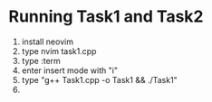 # Running Task1 and Task2 
1. install neovim
2. type nvim task1.cpp
3. type :term
4. enter insert mode with "i"
5. type "g++ Task1.cpp -o Task1 && ./Task1"
6. 

